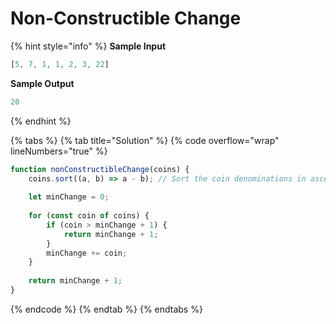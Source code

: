 # Non-Constructible Change

{% hint style="info" %}
**Sample Input**

```javascript
[5, 7, 1, 1, 2, 3, 22]
```

**Sample Output**

```javascript
20
```
{% endhint %}

{% tabs %}
{% tab title="Solution" %}
{% code overflow="wrap" lineNumbers="true" %}
```javascript
function nonConstructibleChange(coins) {
    coins.sort((a, b) => a - b); // Sort the coin denominations in ascending order
    
    let minChange = 0;
    
    for (const coin of coins) {
        if (coin > minChange + 1) {
            return minChange + 1;
        }
        minChange += coin;
    }
    
    return minChange + 1;
}
```
{% endcode %}
{% endtab %}
{% endtabs %}
